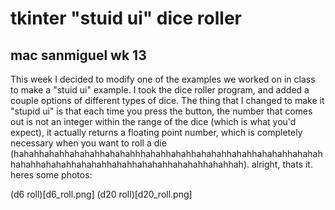 # tkinter "stuid ui" dice roller
## mac sanmiguel wk 13

This week I decided to modify one of the examples we worked on in class to make a "stuid ui" example. I took the dice roller program, and added a couple options of different types of dice. The thing that I changed to make it "stupid ui" is that each time you press the button, the number that comes out is not an integer within the range of the dice (which is what you'd expect), it actually returns a floating point number, which is completely necessary when you want to roll a die (hahahhahahhahahahhahahahhhahahhahahhahahahhahahhahahahhahahahhahahhahahahhahahahhahahhahahahhahahahhahahhah). alright, thats it. heres some photos:

(d6 roll)[d6_roll.png]
(d20 roll)[d20_roll.png]